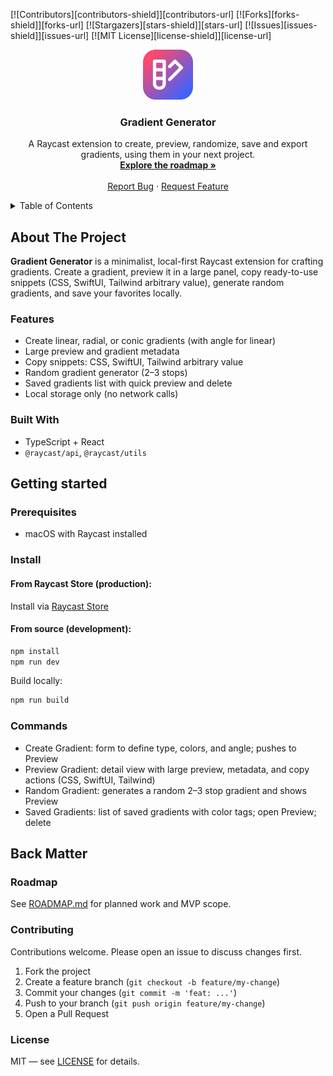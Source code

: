 <!-- TOP ROW OF BADGES -->

[![Contributors][contributors-shield]][contributors-url]
[![Forks][forks-shield]][forks-url]
[![Stargazers][stars-shield]][stars-url]
[![Issues][issues-shield]][issues-url]
[![MIT License][license-shield]][license-url]

<a name="readme-top"></a>

<div align="center">
  <a href="https://github.com/smcnab1/gradient-generator">
    <img src="media/icon.png" alt="Logo" width="80" height="80" />
  </a>

  <h3 align="center">Gradient Generator</h3>
  <p align="center">
    A Raycast extension to create, preview, randomize, save and export gradients, using them in your next project.
    <br />
    <a href="./ROADMAP.md"><strong>Explore the roadmap »</strong></a>
    <br />
    <br />
    <a href="https://github.com/smcnab1/gradient-generator/issues/new?template=bug_report.yml">Report Bug</a>
    ·
    <a href="https://github.com/smcnab1/gradient-generator/issues/new?template=feature_request.yml">Request Feature</a>
  </p>
</div>

<details>
  <summary>Table of Contents</summary>

- [About The Project](#about-the-project)
  - [Features](#features)
  - [Built With](#built-with)
- [Getting Started](#getting-started)
  - [Prerequisites](#prerequisites)
  - [Install](#install)
  - [Usage](#usage)
- [Back Matter](#back-matter)
  - [Roadmap](#roadmap)
  - [Contributing](#contributing)
  - [License](#license)

</details>

## About The Project

**Gradient Generator** is a minimalist, local-first Raycast extension for crafting gradients. Create a gradient, preview it in a large panel, copy ready-to-use snippets (CSS, SwiftUI, Tailwind arbitrary value), generate random gradients, and save your favorites locally.

### Features

- Create linear, radial, or conic gradients (with angle for linear)
- Large preview and gradient metadata
- Copy snippets: CSS, SwiftUI, Tailwind arbitrary value
- Random gradient generator (2–3 stops)
- Saved gradients list with quick preview and delete
- Local storage only (no network calls)

### Built With

- TypeScript + React
- `@raycast/api`, `@raycast/utils`

## Getting started

### Prerequisites

- macOS with Raycast installed

### Install

#### From Raycast Store (production):
Install via [Raycast Store](https://www.raycast.com/smcnab1/gradient-generator)

#### From source (development):

```bash
npm install
npm run dev
```

Build locally:

```bash
npm run build
```

### Commands

- Create Gradient: form to define type, colors, and angle; pushes to Preview
- Preview Gradient: detail view with large preview, metadata, and copy actions (CSS, SwiftUI, Tailwind)
- Random Gradient: generates a random 2–3 stop gradient and shows Preview
- Saved Gradients: list of saved gradients with color tags; open Preview; delete

## Back Matter

### Roadmap

See [ROADMAP.md](./ROADMAP.md) for planned work and MVP scope.

### Contributing

Contributions welcome. Please open an issue to discuss changes first.

1. Fork the project
2. Create a feature branch (`git checkout -b feature/my-change`)
3. Commit your changes (`git commit -m 'feat: ...'`)
4. Push to your branch (`git push origin feature/my-change`)
5. Open a Pull Request

### License

MIT — see [LICENSE](./LICENSE) for details.


